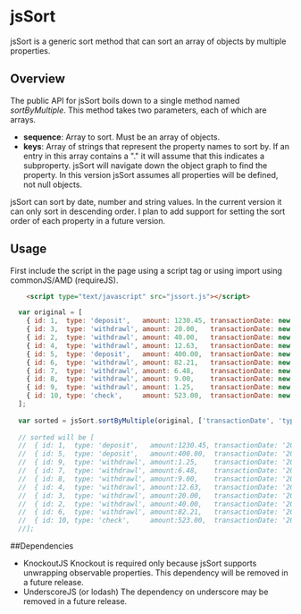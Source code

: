 # jsSort

jsSort is a generic sort method that can sort an array of objects by multiple properties. 

## Overview

The public API for jsSort boils down to a single method named _sortByMultiple_. This method takes two parameters, 
each of which are arrays. 

- __sequence__: Array to sort. Must be an array of objects.
- __keys__: Array of strings that represent the property names to sort by. If an entry in this array contains a 
  "." it will assume that this indicates a subproperty. jsSort will navigate down the object graph to find the
  property. In this version jsSort assumes all properties will be defined, not null objects. 
  
jsSort can sort by date, number and string values. In the current version it can only sort in descending order. 
I plan to add support for setting the sort order of each property in a future version.

## Usage

First include the script in the page using a script tag or using import using commonJS/AMD (requireJS).

```HTML
	<script type="text/javascript" src="jssort.js"></script>
```

```JavaScript
  var original = [
  	{ id: 1,  type: 'deposit',   amount: 1230.45, transactionDate: new Date('1/1/2010') },
    { id: 3,  type: 'withdrawl', amount: 20.00,   transactionDate: new Date('1/1/2011') },
    { id: 2,  type: 'withdrawl', amount: 40.00,   transactionDate: new Date('1/1/2011') },
    { id: 4,  type: 'withdrawl', amount: 12.63,   transactionDate: new Date('1/1/2011') },
    { id: 5,  type: 'deposit',   amount: 400.00,  transactionDate: new Date('1/1/2011') },
    { id: 6,  type: 'withdrawl', amount: 82.21,   transactionDate: new Date('1/1/2011') },
    { id: 7,  type: 'withdrawl', amount: 6.48,    transactionDate: new Date('1/1/2011') },
    { id: 8,  type: 'withdrawl', amount: 9.00,    transactionDate: new Date('1/1/2011') },
    { id: 9,  type: 'withdrawl', amount: 1.25,    transactionDate: new Date('1/1/2011') },
    { id: 10, type: 'check',     amount: 523.00,  transactionDate: new Date('1/1/2013') }
  ];
  
  var sorted = jsSort.sortByMultiple(original, ['transactionDate', 'type', 'amount']);
  
  // sorted will be [
  //  { id: 1,  type: 'deposit',   amount:1230.45, transactionDate: '2010-01-01' },
  //  { id: 5,  type: 'deposit',   amount:400.00,  transactionDate: '2011-01-01' },
  //  { id: 9,  type: 'withdrawl', amount:1.25,    transactionDate: '2011-01-01' },
  //  { id: 7,  type: 'withdrawl', amount:6.48,    transactionDate: '2011-01-01' },
  //  { id: 8,  type: 'withdrawl', amount:9.00,    transactionDate: '2011-01-01' },
  //  { id: 4,  type: 'withdrawl', amount:12.63,   transactionDate: '2011-01-01' },
  //  { id: 3,  type: 'withdrawl', amount:20.00,   transactionDate: '2011-01-01' },
  //  { id: 2,  type: 'withdrawl', amount:40.00,   transactionDate: '2011-01-01' },
  //  { id: 6,  type: 'withdrawl', amount:82.21,   transactionDate: '2011-01-01' },
  //  { id: 10, type: 'check',     amount:523.00,  transactionDate: '2013-01-01' }
  //];

```

##Dependencies
- KnockoutJS
  Knockout is required only because jsSort supports unwrapping observable properties. This dependency will 
  be removed in a future release.
- UnderscoreJS (or lodash)
  The dependency on underscore may be removed in a future release. 